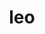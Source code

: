 ---
title: leo
meaning: lion
pos: nounthird
genitive: leonis
abbgender: m.
abbgender2: masc.
gender: masculine
declension: third
---